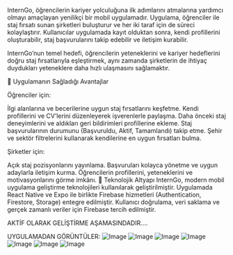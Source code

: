 InternGo, öğrencilerin kariyer yolculuğuna ilk adımlarını atmalarına yardımcı olmayı amaçlayan yenilikçi bir mobil uygulamadır. 
Uygulama, öğrenciler ile staj fırsatı sunan şirketleri buluşturur ve her iki taraf için de süreci kolaylaştırır. 
Kullanıcılar uygulamada kayıt olduktan sonra, kendi profillerini oluşturabilir, staj başvurularını takip edebilir ve iletişim kurabilir.

InternGo’nun temel hedefi, öğrencilerin yeteneklerini ve kariyer hedeflerini doğru staj fırsatlarıyla eşleştirmek, 
aynı zamanda şirketlerin de ihtiyaç duydukları yeteneklere daha hızlı ulaşmasını sağlamaktır.

🎯 Uygulamanın Sağladığı Avantajlar

Öğrenciler için:

İlgi alanlarına ve becerilerine uygun staj fırsatlarını keşfetme.
Kendi profillerini ve CV’lerini düzenleyerek işverenlerle paylaşma.
Daha önceki staj deneyimlerini ve aldıkları geri bildirimleri profillerine ekleme.
Staj başvurularının durumunu (Başvuruldu, Aktif, Tamamlandı) takip etme.
Şehir ve sektör filtrelerini kullanarak kendilerine en uygun fırsatları bulma.

Şirketler için:

Açık staj pozisyonlarını yayınlama.
Başvuruları kolayca yönetme ve uygun adaylarla iletişim kurma.
Öğrencilerin profillerini, yeteneklerini ve motivasyonlarını görme imkânı.
🔧 Teknolojik Altyapı
InternGo, modern mobil uygulama geliştirme teknolojileri kullanılarak geliştirilmiştir.
Uygulamada React Native ve Expo ile birlikte Firebase hizmetleri (Authentication, Firestore, Storage) entegre edilmiştir. 
Kullanıcı doğrulama, veri saklama ve gerçek zamanlı veriler için Firebase tercih edilmiştir.

AKTİF OLARAK GELİŞTİRME AŞAMASINDADIR....

UYGULAMADAN GÖRÜNTÜLER: 
![Image](https://github.com/user-attachments/assets/4e1213ca-3783-4459-96d7-abdaf24f867d)
![Image](https://github.com/user-attachments/assets/34a98894-912a-4e35-b4f8-89577bc467e3)
![Image](https://github.com/user-attachments/assets/668a3699-7a11-4dc2-a8f5-2ade1fad3447)
![Image](https://github.com/user-attachments/assets/31e2fc85-2214-4fab-83bb-f86a342bae04)
![Image](https://github.com/user-attachments/assets/6b07b731-f7d2-4bd8-8fd7-e6187de2aa56)
![Image](https://github.com/user-attachments/assets/05f99089-c87e-4c97-8f5c-d69df7138249)
![Image](https://github.com/user-attachments/assets/936016c0-b4c9-43ec-8f36-adee2eb5dda5)
